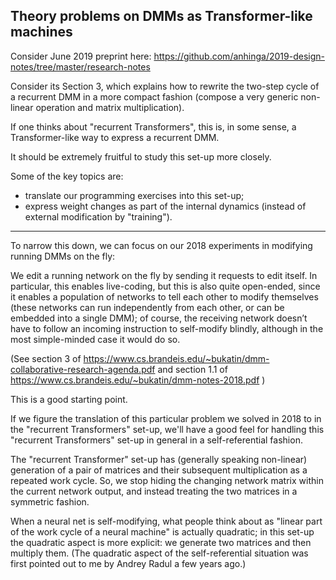 ## Theory problems on DMMs as Transformer-like machines

Consider June 2019 preprint here: https://github.com/anhinga/2019-design-notes/tree/master/research-notes

Consider its Section 3, which explains how to rewrite the two-step cycle of a recurrent DMM in a more
compact fashion (compose a very generic non-linear operation and matrix multiplication).

If one thinks about "recurrent Transformers", this is, in some sense, a Transformer-like way to
express a recurrent DMM.

It should be extremely fruitful to study this set-up more closely.

Some of the key topics are:

 * translate our programming exercises into this set-up;
 * express weight changes as part of the internal dynamics (instead of external modification by "training").
 
---
 
To narrow this down, we can focus on our 2018 experiments in modifying running DMMs on the fly:

We edit a running network on the fly by sending it requests to edit itself. In particular, this enables live-coding, but this is also quite open-ended, since it enables a population of networks to tell each other to modify themselves (these networks can run independently from each other, or can be embedded into a single DMM); of course,  the receiving network doesn’t have to follow an incoming instruction to self-modify blindly, although in the most simple-minded case it would do so. 

(See section 3 of https://www.cs.brandeis.edu/~bukatin/dmm-collaborative-research-agenda.pdf
and section 1.1 of https://www.cs.brandeis.edu/~bukatin/dmm-notes-2018.pdf )

This is a good starting point. 

If we figure the translation of this particular problem we solved in 2018 to in the "recurrent Transformers" set-up,
we'll have a good feel for handling this "recurrent Transformers" set-up
in general in a self-referential fashion.

The "recurrent Transformer" set-up has (generally speaking non-linear) generation of a pair of matrices and their subsequent multiplication
as a repeated work cycle. So, we stop hiding the changing network matrix within the current network output, and instead treating the two matrices in
a symmetric fashion. 

When a neural net is self-modifying, what people think about as "linear part of the work cycle of a neural machine" is actually quadratic; 
in this set-up the quadratic aspect is more explicit: we generate two matrices and then multiply them. (The quadratic aspect of the self-referential
situation was first pointed out to me by Andrey Radul a few years ago.) 
